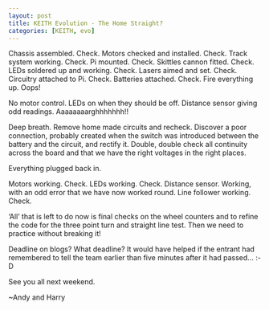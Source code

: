 ```yaml
---
layout: post
title: KEITH Evolution - The Home Straight?
categories: [KEITH, evo]
---
```


Chassis assembled. Check.
Motors checked and installed. Check.
Track system working. Check.
Pi mounted. Check.
Skittles cannon fitted. Check.
LEDs soldered up and working. Check.
Lasers aimed and set. Check.
Circuitry attached to Pi. Check.
Batteries attached. Check.
Fire everything up. Oops!

No motor control. LEDs on when they should be off. Distance sensor giving odd readings. Aaaaaaaarghhhhhhh!!

Deep breath. Remove home made circuits and recheck. Discover a poor connection, probably created when the switch was introduced between the battery and the circuit, and rectify it. Double, double check all continuity across the board and that we have the right voltages in the right places.

Everything plugged back in.

Motors working. Check.
LEDs working. Check.
Distance sensor. Working, with an odd error that we have now worked round.
Line follower working. Check.

‘All’ that is left to do now is final checks on the wheel counters and to refine the code for the three point turn and straight line test. Then we need to practice without breaking it!

Deadline on blogs? What deadline? It would have helped if the entrant had remembered to tell the team earlier than five minutes after it had passed… :-D

See you all next weekend.

~Andy and Harry
